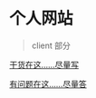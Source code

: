 # 个人网站
> client 部分

[干货在这……尽量写](https://github.com/voillsy/client/wiki)

[有问题在这……尽量答](https://github.com/voillsy/client/issues)